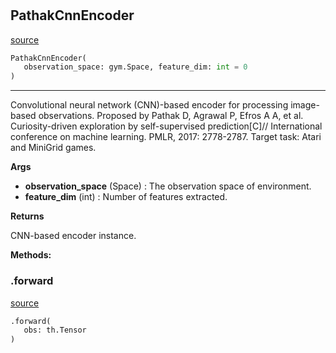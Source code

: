 #


## PathakCnnEncoder
[source](https://github.com/RLE-Foundation/rllte/blob/main/rllte/xploit/encoder/pathak_cnn_encoder.py/#L11)
```python 
PathakCnnEncoder(
   observation_space: gym.Space, feature_dim: int = 0
)
```


---
Convolutional neural network (CNN)-based encoder for processing image-based observations.
Proposed by Pathak D, Agrawal P, Efros A A, et al. Curiosity-driven exploration by self-supervised prediction[C]//
International conference on machine learning. PMLR, 2017: 2778-2787.
Target task: Atari and MiniGrid games.


**Args**

* **observation_space** (Space) : The observation space of environment.
* **feature_dim** (int) : Number of features extracted.


**Returns**

CNN-based encoder instance.


**Methods:**


### .forward
[source](https://github.com/RLE-Foundation/rllte/blob/main/rllte/xploit/encoder/pathak_cnn_encoder.py/#L49)
```python
.forward(
   obs: th.Tensor
)
```

